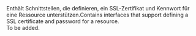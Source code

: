 <Namespace Name="Microsoft.Azure.Management.Network.Fluent.HasSslCertificate.Definition">
  <Docs>
    <summary><span data-ttu-id="fe95e-101">Enthält Schnittstellen, die definieren, ein SSL-Zertifikat und Kennwort für eine Ressource unterstützen.</span><span class="sxs-lookup"><span data-stu-id="fe95e-101">Contains interfaces that support defining a SSL certificate and password for a resource.</span></span></summary> 
    <remarks>To be added.</remarks>
  </Docs>
</Namespace>

